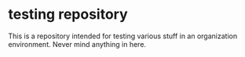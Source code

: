 # testing repository

This is a repository intended for testing various stuff in an organization environment. Never mind anything in here.
